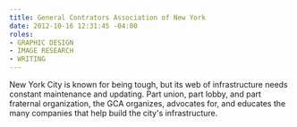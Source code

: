 ```yaml
---
title: General Contrators Association of New York
date: 2012-10-16 12:31:45 -04:00
roles:
- GRAPHIC DESIGN
- IMAGE RESEARCH
- WRITING
---
```

New York City is known for being tough, but its web of infrastructure needs constant maintenance and updating. Part union, part lobby, and part fraternal organization, the GCA organizes, advocates for, and educates the many companies that help build the city's infrastructure.
